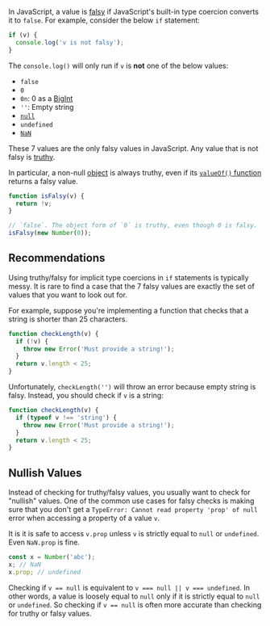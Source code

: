 In JavaScript, a value is [falsy](https://developer.mozilla.org/en-US/docs/Glossary/Falsy)
if JavaScript's built-in type coercion converts it to `false`. For example,
consider the below `if` statement:

```javascript
if (v) {
  console.log('v is not falsy');
}
```

The `console.log()` will only run if `v` is **not** one of the below values:

- `false`
- `0`
- `0n`: 0 as a [BigInt](http://thecodebarbarian.com/an-overview-of-bigint-in-node-js.html)
- `''`: Empty string
- [`null`](/tutorials/fundamentals/null)
- `undefined`
- [`NaN`](/tutorials/fundamentals/nan)

These 7 values are the only falsy values in JavaScript. Any value that is not falsy is [truthy](https://developer.mozilla.org/en-US/docs/Glossary/truthy). 

In particular, a non-null [object](https://developer.mozilla.org/en-US/docs/Web/JavaScript/Guide/Working_with_Objects) is always truthy, even if its [`valueOf()` function](/tutorials/fundamentals/valueof) returns a falsy value.

```javascript
function isFalsy(v) {
  return !v;
}

// `false`. The object form of `0` is truthy, even though 0 is falsy.
isFalsy(new Number(0));
```

Recommendations
---------------

Using truthy/falsy for implicit type coercions in `if` statements is
typically messy. It is rare to find a case that the 7 falsy values are exactly
the set of values that you want to look out for.

For example, suppose you're implementing a function that checks that a string
is shorter than 25 characters.

```javascript
function checkLength(v) {
  if (!v) {
    throw new Error('Must provide a string!');
  }
  return v.length < 25;
}
```

Unfortunately, `checkLength('')` will throw an error because empty string is
falsy. Instead, you should check if `v` is a string:

```javascript
function checkLength(v) {
  if (typeof v !== 'string') {
    throw new Error('Must provide a string!');
  }
  return v.length < 25;
}
```

Nullish Values
--------------

Instead of checking for truthy/falsy values, you usually want to check for
"nullish" values. One of the common use cases for falsy checks is making sure
that you don't get a `TypeError: Cannot read property 'prop' of null` error 
when accessing a property of a value `v`.

It is it is safe to access `v.prop` unless `v` is strictly equal to `null` or 
`undefined`. Even `NaN.prop` is fine.

```javascript
const x = Number('abc');
x; // NaN
x.prop; // undefined
```

Checking if `v == null` is equivalent to `v === null || v === undefined`.
In other words, a value is loosely equal to `null` only if it is strictly
equal to `null` or `undefined`. So checking if `v == null` is often
more accurate than checking for truthy or falsy values.